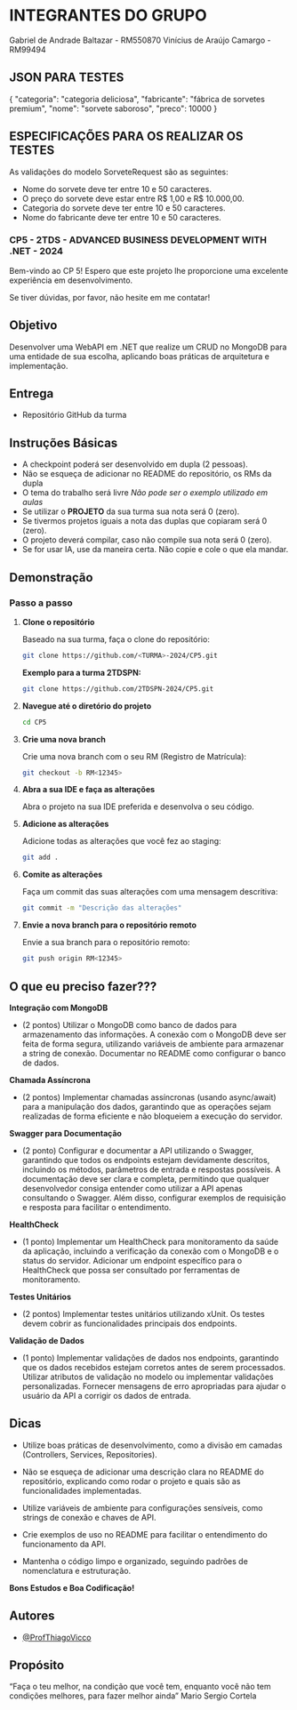 # INTEGRANTES DO GRUPO

Gabriel de Andrade Baltazar - RM550870
Vinícius de Araújo Camargo - RM99494


## JSON PARA TESTES 
{
  "categoria": "categoria deliciosa",
  "fabricante": "fábrica de sorvetes premium",
  "nome": "sorvete saboroso",
  "preco": 10000
}
## ESPECIFICAÇÕES PARA OS REALIZAR OS TESTES
As validações do modelo SorveteRequest são as seguintes:
- Nome do sorvete deve ter entre 10 e 50 caracteres.
- O preço do sorvete deve estar entre R$ 1,00 e R$ 10.000,00.
- Categoria do sorvete deve ter entre 10 e 50 caracteres.
- Nome do fabricante deve ter entre 10 e 50 caracteres.




### CP5 - 2TDS - ADVANCED BUSINESS DEVELOPMENT WITH .NET - 2024

Bem-vindo ao CP 5! Espero que este projeto lhe proporcione uma excelente experiência em desenvolvimento.

Se tiver dúvidas, por favor, não hesite em me contatar!

## Objetivo

Desenvolver uma WebAPI em .NET que realize um CRUD no MongoDB para uma entidade de sua escolha, aplicando boas práticas de arquitetura e implementação.

## Entrega

- Repositório GitHub da turma

## Instruções Básicas

  - A checkpoint poderá ser desenvolvido em dupla (2 pessoas).
  - Não se esqueça de adicionar no README do repositório, os RMs da dupla
  - O tema do trabalho será livre *Não pode ser o exemplo utilizado em aulas*
  - Se utilizar o **PROJETO** da sua turma sua nota será 0 (zero).
  - Se tivermos projetos iguais a nota das duplas que copiaram será 0 (zero).
  - O projeto deverá compilar, caso não compile sua nota será 0 (zero).
  - Se for usar IA, use da maneira certa. Não copie e cole o que ela mandar.

## Demonstração

### Passo a passo

1. **Clone o repositório**

   Baseado na sua turma, faça o clone do repositório:

   ```sh
   git clone https://github.com/<TURMA>-2024/CP5.git
   ```

   **Exemplo para a turma 2TDSPN:**

   ```sh
   git clone https://github.com/2TDSPN-2024/CP5.git
   ```

2. **Navegue até o diretório do projeto**

   ```sh
   cd CP5
   ```

3. **Crie uma nova branch**

   Crie uma nova branch com o seu RM (Registro de Matrícula):

   ```sh
   git checkout -b RM<12345>
   ```

4. **Abra a sua IDE e faça as alterações**

   Abra o projeto na sua IDE preferida e desenvolva o seu código.

5. **Adicione as alterações**

   Adicione todas as alterações que você fez ao staging:

   ```sh
   git add .
   ```

6. **Comite as alterações**

   Faça um commit das suas alterações com uma mensagem descritiva:

   ```sh
   git commit -m "Descrição das alterações"
   ```

7. **Envie a nova branch para o repositório remoto**

   Envie a sua branch para o repositório remoto:

   ```sh
   git push origin RM<12345>
   ```

## O que eu preciso fazer???

**Integração com MongoDB**
   
   - (2 pontos) Utilizar o MongoDB como banco de dados para armazenamento das informações. A conexão com o MongoDB deve ser feita de forma segura, utilizando variáveis de ambiente para armazenar a string de conexão. Documentar no README como configurar o banco de dados.

**Chamada Assíncrona**
   - (2 pontos) Implementar chamadas assíncronas (usando async/await) para a manipulação dos dados, garantindo que as operações sejam realizadas de forma eficiente e não bloqueiem a execução do servidor.

**Swagger para Documentação**
   - (2 ponto) Configurar e documentar a API utilizando o Swagger, garantindo que todos os endpoints estejam devidamente descritos, incluindo os métodos, parâmetros de entrada e respostas possíveis. A documentação deve ser clara e completa, permitindo que qualquer desenvolvedor consiga entender como utilizar a API apenas consultando o Swagger. Além disso, configurar exemplos de requisição e resposta para facilitar o entendimento.

**HealthCheck**

  - (1 ponto) Implementar um HealthCheck para monitoramento da saúde da aplicação, incluindo a verificação da conexão com o MongoDB e o status do servidor. Adicionar um endpoint específico para o HealthCheck que possa ser consultado por ferramentas de monitoramento.

**Testes Unitários**
   - (2 pontos) Implementar testes unitários utilizando xUnit. Os testes devem cobrir as funcionalidades principais dos endpoints.

**Validação de Dados**

 - (1 ponto) Implementar validações de dados nos endpoints, garantindo que os dados recebidos estejam corretos antes de serem processados. Utilizar atributos de validação no modelo ou implementar validações personalizadas. Fornecer mensagens de erro apropriadas para ajudar o usuário da API a corrigir os dados de entrada.

## Dicas
- Utilize boas práticas de desenvolvimento, como a divisão em camadas (Controllers, Services, Repositories).

- Não se esqueça de adicionar uma descrição clara no README do repositório, explicando como rodar o projeto e quais são as funcionalidades implementadas.

- Utilize variáveis de ambiente para configurações sensíveis, como strings de conexão e chaves de API.

- Crie exemplos de uso no README para facilitar o entendimento do funcionamento da API.

- Mantenha o código limpo e organizado, seguindo padrões de nomenclatura e estruturação.

**Bons Estudos e Boa Codificação!**  

## Autores

- [@ProfThiagoVicco](https://github.com/ProfThiagoVicco)


## Propósito
“Faça o teu melhor, na condição que você tem, enquanto você não tem condições 
melhores, para fazer melhor ainda”
Mario Sergio Cortela
